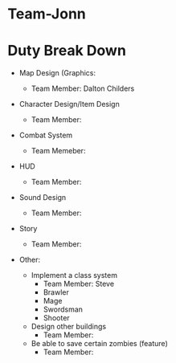 # Team-Jonn

# Duty Break Down
- Map Design (Graphics: 
  - Team Member: Dalton Childers
- Character Design/Item Design
  - Team Member: 
- Combat System
  - Team Memeber: 
- HUD
  - Team Member: 
- Sound Design
  - Team Member: 
- Story
  - Team Member: 
  
- Other:
  - Implement a class system
    - Team Member: Steve
    - Brawler
    - Mage
    - Swordsman
    - Shooter
  - Design other buildings
    - Team Member: 
  - Be able to save certain zombies (feature)
    - Team Member: 
